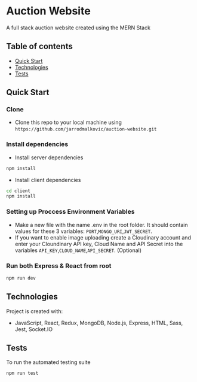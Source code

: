 # Auction Website

A full stack auction website created using the MERN Stack

## Table of contents

- [Quick Start](#quick-start)
- [Technologies](#technologies)
- [Tests](#tests)

## Quick Start

### Clone

- Clone this repo to your local machine using `https://github.com/jarrodmalkovic/auction-website.git`

### Install dependencies

- Install server dependencies

```bash
npm install
```

- Install client dependencies

```bash
cd client
npm install
```

### Setting up Proccess Environment Variables

- Make a new file with the name .env in the root folder. It should contain values for these 3 variables: `PORT`,`MONGO_URI`,`JWT_SECRET`.
- If you want to enable image uploading create a Cloudinary account and enter your Cloundinary API key, Cloud Name and API Secret into the variables `API_KEY`,`CLOUD_NAME`,`API_SECRET`. (Optional)

### Run both Express & React from root

```bash
npm run dev
```

## Technologies

Project is created with:

- JavaScript, React, Redux, MongoDB, Node.js, Express, HTML, Sass, Jest, Socket.IO

## Tests

To run the automated testing suite

```bash
npm run test
```
